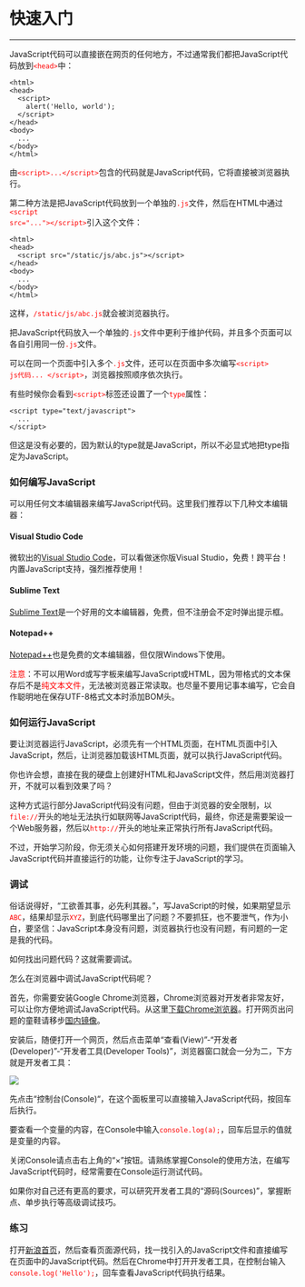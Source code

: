 # 快速入门
---

JavaScript代码可以直接嵌在网页的任何地方，不过通常我们都把JavaScript代码放到<font color="red"><code>&lt;head&gt;</code></font>中：
```
<html>
<head>
  <script>
    alert('Hello, world');
  </script>
</head>
<body>
  ...
</body>
</html>
```
由<font color="red"><code>&lt;script&gt;...&lt;/script&gt;</code></font>包含的代码就是JavaScript代码，它将直接被浏览器执行。

第二种方法是把JavaScript代码放到一个单独的<font color="red"><code>.js</code></font>文件，然后在HTML中通过<font color="red"><code>&lt;script src="..."&gt;&lt;/script&gt;</code></font>引入这个文件：
```
<html>
<head>
  <script src="/static/js/abc.js"></script>
</head>
<body>
  ...
</body>
</html>
```
这样，<font color="red"><code>/static/js/abc.js</code></font>就会被浏览器执行。

把JavaScript代码放入一个单独的<font color="red"><code>.js</code></font>文件中更利于维护代码，并且多个页面可以各自引用同一份<font color="red"><code>.js</code></font>文件。

可以在同一个页面中引入多个<font color="red"><code>.js</code></font>文件，还可以在页面中多次编写<font color="red"><code>&lt;script&gt; js代码... &lt;/script&gt;</code></font>，浏览器按照顺序依次执行。

有些时候你会看到<font color="red"><code>&lt;script&gt;</code></font>标签还设置了一个<font color="red"><code>type</code></font>属性：
```
<script type="text/javascript">
  ...
</script>
```
但这是没有必要的，因为默认的type就是JavaScript，所以不必显式地把type指定为JavaScript。

### 如何编写JavaScript
可以用任何文本编辑器来编写JavaScript代码。这里我们推荐以下几种文本编辑器：

#### Visual Studio Code
微软出的[Visual Studio Code](https://code.visualstudio.com/)，可以看做迷你版Visual Studio，免费！跨平台！内置JavaScript支持，强烈推荐使用！

#### Sublime Text
[Sublime Text](https://www.sublimetext.com/)是一个好用的文本编辑器，免费，但不注册会不定时弹出提示框。

#### Notepad++
[Notepad++](https://notepad-plus-plus.org/)也是免费的文本编辑器，但仅限Windows下使用。

<font color="red">注意</font>：不可以用Word或写字板来编写JavaScript或HTML，因为带格式的文本保存后不是<font color="red">纯文本文件</font>，无法被浏览器正常读取。也尽量不要用记事本编写，它会自作聪明地在保存UTF-8格式文本时添加BOM头。

### 如何运行JavaScript
要让浏览器运行JavaScript，必须先有一个HTML页面，在HTML页面中引入JavaScript，然后，让浏览器加载该HTML页面，就可以执行JavaScript代码。

你也许会想，直接在我的硬盘上创建好HTML和JavaScript文件，然后用浏览器打开，不就可以看到效果了吗？

这种方式运行部分JavaScript代码没有问题，但由于浏览器的安全限制，以<font color="red"><code>file://</code></font>开头的地址无法执行如联网等JavaScript代码，最终，你还是需要架设一个Web服务器，然后以<font color="red"><code>http://</code></font>开头的地址来正常执行所有JavaScript代码。

不过，开始学习阶段，你无须关心如何搭建开发环境的问题，我们提供在页面输入JavaScript代码并直接运行的功能，让你专注于JavaScript的学习。

### 调试
俗话说得好，“工欲善其事，必先利其器。”，写JavaScript的时候，如果期望显示<font color="red"><code>ABC</code></font>，结果却显示<font color="red"><code>XYZ</code></font>，到底代码哪里出了问题？不要抓狂，也不要泄气，作为小白，要坚信：JavaScript本身没有问题，浏览器执行也没有问题，有问题的一定是我的代码。

如何找出问题代码？这就需要调试。

怎么在浏览器中调试JavaScript代码呢？

首先，你需要安装Google Chrome浏览器，Chrome浏览器对开发者非常友好，可以让你方便地调试JavaScript代码。从这里[下载Chrome浏览器](https://www.google.com/chrome/browser/desktop/index.html?system=true&standalone=1)。打开网页出问题的童鞋请移步[国内镜像](http://pan.baidu.com/s/1qWMaZSg#path=%252Fpub%252Fchrome)。

安装后，随便打开一个网页，然后点击菜单“查看(View)”-“开发者(Developer)”-“开发者工具(Developer Tools)”，浏览器窗口就会一分为二，下方就是开发者工具：

![](https://www.liaoxuefeng.com/files/attachments/1025934180217184/l)

先点击“控制台(Console)“，在这个面板里可以直接输入JavaScript代码，按回车后执行。

要查看一个变量的内容，在Console中输入<font color="red"><code>console.log(a);</code></font>，回车后显示的值就是变量的内容。

关闭Console请点击右上角的“×”按钮。请熟练掌握Console的使用方法，在编写JavaScript代码时，经常需要在Console运行测试代码。

如果你对自己还有更高的要求，可以研究开发者工具的“源码(Sources)”，掌握断点、单步执行等高级调试技巧。

### 练习
打开[新浪首页](http://www.sina.com.cn/)，然后查看页面源代码，找一找引入的JavaScript文件和直接编写在页面中的JavaScript代码。然后在Chrome中打开开发者工具，在控制台输入<font color="red"><code>console.log('Hello');</code></font>，回车查看JavaScript代码执行结果。
